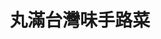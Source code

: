 ---
title: "丸滿台灣味手路菜"
description: "丸滿台灣味手路菜"
layout: shop
keywords:
  - 美食競賽
  - 台灣美食
  - 美食精選
datePublished: "2025-06-30"
dateModified: "2025-07-03"
city: "台北市"
district: "中山區"
address: "台北市中山區林森北路353巷21號"
phone: "0225811511"
geo: "25.057073594124688, 121.52630461889929"
google_map: "https://maps.app.goo.gl/gd2DtqDxpw61WrFe9"
footinder: "https://footinder.com.tw/%e5%8f%b0%e5%8c%97%e5%b8%82%e4%b8%ad%e5%b1%b1%e5%8d%80/362177/"
official: "https://www.wanman.com.tw/"
award:
  - name: "500盤"
    year: "2024"
    entries:
      - dishes:
          - "鷄腰小卷三味丸米粉鍋"

---